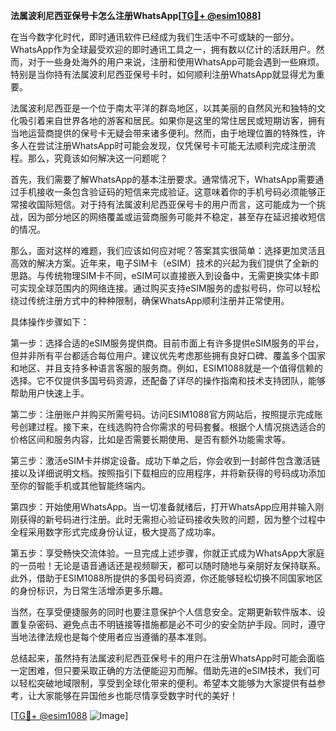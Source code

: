 **法属波利尼西亚保号卡怎么注册WhatsApp[[TG💪+ @esim1088](https://t.me/s/esim1088)]**

在当今数字化时代，即时通讯软件已经成为我们生活中不可或缺的一部分。WhatsApp作为全球最受欢迎的即时通讯工具之一，拥有数以亿计的活跃用户。然而，对于一些身处海外的用户来说，注册和使用WhatsApp可能会遇到一些麻烦。特别是当你持有法属波利尼西亚保号卡时，如何顺利注册WhatsApp就显得尤为重要。

法属波利尼西亚是一个位于南太平洋的群岛地区，以其美丽的自然风光和独特的文化吸引着来自世界各地的游客和居民。如果你是这里的常住居民或短期访客，拥有当地运营商提供的保号卡无疑会带来诸多便利。然而，由于地理位置的特殊性，许多人在尝试注册WhatsApp时可能会发现，仅凭保号卡可能无法顺利完成注册流程。那么，究竟该如何解决这一问题呢？

首先，我们需要了解WhatsApp的基本注册要求。通常情况下，WhatsApp需要通过手机接收一条包含验证码的短信来完成验证。这意味着你的手机号码必须能够正常接收国际短信。对于持有法属波利尼西亚保号卡的用户而言，这可能成为一个挑战，因为部分地区的网络覆盖或运营商服务可能并不稳定，甚至存在延迟接收短信的情况。

那么，面对这样的难题，我们应该如何应对呢？答案其实很简单：选择更加灵活且高效的解决方案。近年来，电子SIM卡（eSIM）技术的兴起为我们提供了全新的思路。与传统物理SIM卡不同，eSIM可以直接嵌入到设备中，无需更换实体卡即可实现全球范围内的网络连接。通过购买支持eSIM服务的虚拟号码，你可以轻松绕过传统注册方式中的种种限制，确保WhatsApp顺利注册并正常使用。

具体操作步骤如下：

第一步：选择合适的eSIM服务提供商。目前市面上有许多提供eSIM服务的平台，但并非所有平台都适合每位用户。建议优先考虑那些拥有良好口碑、覆盖多个国家和地区、并且支持多种语言客服的服务商。例如，ESIM1088就是一个值得信赖的选择。它不仅提供多国号码资源，还配备了详尽的操作指南和技术支持团队，能够帮助用户快速上手。

第二步：注册账户并购买所需号码。访问ESIM1088官方网站后，按照提示完成账号创建过程。接下来，在线选购符合你需求的号码套餐。根据个人情况挑选适合的价格区间和服务内容，比如是否需要长期使用、是否有额外功能需求等。

第三步：激活eSIM卡并绑定设备。成功下单之后，你会收到一封邮件包含激活链接以及详细说明文档。按照指引下载相应的应用程序，并将新获得的号码成功添加至你的智能手机或其他智能终端内。

第四步：开始使用WhatsApp。当一切准备就绪后，打开WhatsApp应用并输入刚刚获得的新号码进行注册。此时无需担心验证码接收失败的问题，因为整个过程中全程采用数字形式完成身份认证，极大提高了成功率。

第五步：享受畅快交流体验。一旦完成上述步骤，你就正式成为WhatsApp大家庭的一员啦！无论是语音通话还是视频聊天，都可以随时随地与亲朋好友保持联系。此外，借助于ESIM1088所提供的多国号码资源，你还能够轻松切换不同国家地区的身份标识，为日常生活增添更多乐趣。

当然，在享受便捷服务的同时也要注意保护个人信息安全。定期更新软件版本、设置复杂密码、避免点击不明链接等措施都是必不可少的安全防护手段。同时，遵守当地法律法规也是每个使用者应当遵循的基本准则。

总结起来，虽然持有法属波利尼西亚保号卡的用户在注册WhatsApp时可能会面临一定困难，但只要采取正确的方法便能迎刃而解。借助先进的eSIM技术，我们可以轻松突破地域限制，享受到全球化带来的便利。希望本文能够为大家提供有益参考，让大家能够在异国他乡也能尽情享受数字时代的美好！

[[TG💪+ @esim1088](https://t.me/s/esim1088) ![Image](https://i.postimg.cc/4NQfJmqS/Snipaste-2025-05-13-00-14-12.png)]